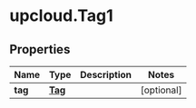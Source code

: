 # upcloud.Tag1

## Properties
Name | Type | Description | Notes
------------ | ------------- | ------------- | -------------
**tag** | [**Tag**](Tag.md) |  | [optional] 


